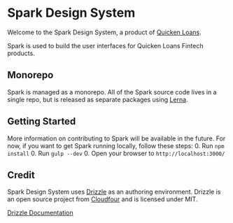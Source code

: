 # Spark Design System

Welcome to the Spark Design System, a product of [Quicken Loans](https://github.com/quickenloans).

Spark is used to build the user interfaces for Quicken Loans Fintech products.

## Monorepo

Spark is managed as a monorepo. All of the Spark source code lives in a single repo, but is released as separate packages using [Lerna](https://github.com/lerna/lerna).

## Getting Started
More information on contributing to Spark will be available in the future. For now, if you want to get Spark running locally, follow these steps:
0. Run `npm install`
0. Run `gulp --dev`
0. Open your browser to `http://localhost:3000/`

## Credit
Spark Design System uses [Drizzle](https://github.com/cloudfour/drizzle) as an authoring environment. Drizzle is an open source project from [Cloudfour](https://github.com/cloudfour) and is licensed under MIT.

[Drizzle Documentation](docs)
